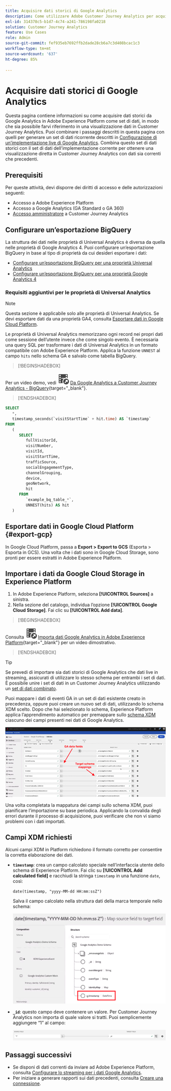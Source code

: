 ```yaml
---
title: Acquisire dati storici di Google Analytics
description: Come utilizzare Adobe Customer Journey Analytics per acquisire i dati Google Analytics in Adobe Experience Platform.
exl-id: 314378c5-b1d7-4c74-a241-786198fa0218
solution: Customer Journey Analytics
feature: Use Cases
role: Admin
source-git-commit: fef935eb7692ffb2dade28cb6a7c3d408bcac1c3
workflow-type: tm+mt
source-wordcount: '637'
ht-degree: 85%

---
```



# Acquisire dati storici di Google Analytics

Questa pagina contiene informazioni su come acquisire dati storici da Google Analytics in Adobe Experience Platform come set di dati, in modo che sia possibile farvi riferimento in una visualizzazione dati in Customer Journey Analytics. Puoi combinare i passaggi descritti in questa pagina con quelli per generare un set di dati ricorrente descritti in [Configurazione di un’implementazione live di Google Analytics](streaming.md). Combina questo set di dati storici con il set di dati dell’implementazione corrente per ottenere una visualizzazione diretta in Customer Journey Analytics con dati sia correnti che precedenti.

## Prerequisiti

Per queste attività, devi disporre dei diritti di accesso e delle autorizzazioni seguenti:

* Accesso a Adobe Experience Platform
* Accesso a Google Analytics (GA Standard o GA 360)
* [Accesso amministratore](/help/technotes/access-control.md) a Customer Journey Analytics

## Configurare un’esportazione BigQuery

La struttura dei dati nelle proprietà di Universal Analytics è diversa da quella nelle proprietà di Google Analytics 4. Puoi configurare un’esportazione BigQuery in base al tipo di proprietà da cui desideri esportare i dati:

* [Configurare un’esportazione BigQuery per una proprietà Universal Analytics](https://support.google.com/analytics/answer/3416092)
* [Configurare un’esportazione BigQuery per una proprietà Google Analytics 4](https://support.google.com/analytics/answer/9823238)

### Requisiti aggiuntivi per le proprietà di Universal Analytics

>[!NOTE]
>
>Questa sezione è applicabile solo alle proprietà di Universal Analytics. Se devi esportare dati da una proprietà GA4, consulta [Esportare dati in Google Cloud Platform](#export-gcp).

Le proprietà di Universal Analytics memorizzano ogni record nei propri dati come sessione dell’utente invece che come singolo evento. È necessaria una query SQL per trasformare i dati di Universal Analytics in un formato compatibile con Adobe Experience Platform. Applica la funzione `UNNEST` al campo `hits` nello schema GA e salvalo come tabella BigQuery.


>[!BEGINSHADEBOX]

Per un video demo, vedi ![VideoCheckedOut](/help/assets/icons/VideoCheckedOut.svg) [Da Google Analytics a Customer Journey Analytics - BigQuery](https://video.tv.adobe.com/v/332634?quality=12&learn=on){target="_blank"}.

>[!ENDSHADEBOX]


```sql
SELECT
   *,
   timestamp_seconds(`visitStartTime` + hit.time) AS `timestamp` 
FROM
   (
      SELECT
         fullVisitorId,
         visitNumber,
         visitId,
         visitStartTime,
         trafficSource,
         socialEngagementType,
         channelGrouping,
         device,
         geoNetwork,
         hit 
      FROM
         `example_bq_table_*`,
         UNNEST(hits) AS hit 
   )
```

## Esportare dati in Google Cloud Platform {#export-gcp}

In Google Cloud Platform, passa a **Export > Export to GCS** (Esporta > Esporta in GCS). Una volta che i dati sono in Google Cloud Storage, sono pronti per essere estratti in Adobe Experience Platform.

## Importare i dati da Google Cloud Storage in Experience Platform

1. In Adobe Experience Platform, seleziona **[!UICONTROL Sources]** a sinistra.
1. Nella sezione del catalogo, individua l’opzione **[!UICONTROL Google Cloud Storage]**. Fai clic su **[!UICONTROL Add data]**.


>[!BEGINSHADEBOX]

Consulta ![VideoCheckedOut](/help/assets/icons/VideoCheckedOut.svg) [Importa dati Google Analytics in Adobe Experience Platform](https://video.tv.adobe.com/v/3437174?quality=12&learn=on&captions=ita){target="_blank"} per un video dimostrativo.

>[!ENDSHADEBOX]


>[!TIP]
>
>Se prevedi di importare sia dati storici di Google Analytics che dati live in streaming, assicurati di utilizzare lo stesso schema per entrambi i set di dati. È possibile unire i set di dati in un Customer Journey Analytics utilizzando un [set di dati combinato](/help/connections/combined-dataset.md).

Puoi mappare i dati di eventi GA in un set di dati esistente creato in precedenza, oppure puoi creare un nuovo set di dati, utilizzando lo schema XDM scelto. Dopo che hai selezionato lo schema, Experience Platform applica l’apprendimento automatico per premappare sullo [schema XDM](https://experienceleague.adobe.com/docs/experience-platform/xdm/home.html?lang=it#ui) ciascuno dei campi presenti nei dati di Google Analytics.

![Mappa dello schema che evidenzia i campi di dati GA e le mappature dello schema di destinazione](../../assets/schema-map.png)

Una volta completata la mappatura dei campi sullo schema XDM, puoi pianificare l’importazione su base periodica. Applicando la convalida degli errori durante il processo di acquisizione, puoi verificare che non vi siamo problemi con i dati importati.

## Campi XDM richiesti

Alcuni campi XDM in Platform richiedono il formato corretto per consentire la corretta elaborazione dei dati.

* **`timestamp`**: crea un campo calcolato speciale nell’interfaccia utente dello schema di Experience Platform. Fai clic su **[!UICONTROL Add calculated field]** e racchiudi la stringa `timestamp` in una funzione `date`, così:

  `date(timestamp, "yyyy-MM-dd HH:mm:ssZ")`

  Salva il campo calcolato nella struttura dati della marca temporale nello schema:

  ![Marca temporale](../../assets/timestamp.png)

* **`_id`**: questo campo deve contenere un valore. Per Customer Journey Analytics non importa di quale valore si tratti. Puoi semplicemente aggiungere “1” al campo:

  ![ID](../../assets/_id.png)

## Passaggi successivi

* Se disponi di dati correnti da inviare ad Adobe Experience Platform, consulta [Configurare lo streaming per i dati Google Analytics](streaming.md).
* Per iniziare a generare rapporti sui dati precedenti, consulta [Creare una connessione](/help/connections/create-connection.md).
